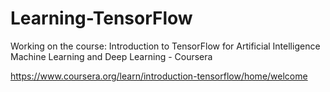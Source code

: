 # Learning-TensorFlow

Working on the course: Introduction to TensorFlow for Artificial Intelligence Machine Learning and Deep Learning - Coursera

https://www.coursera.org/learn/introduction-tensorflow/home/welcome


